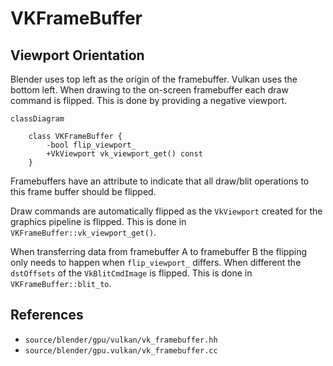 # VKFrameBuffer

## Viewport Orientation

Blender uses top left as the origin of the framebuffer. Vulkan uses the bottom left.
When drawing to the on-screen framebuffer each draw command is flipped. This is done
by providing a negative viewport.

```mermaid
classDiagram

    class VKFrameBuffer {
        -bool flip_viewport_
        +VkViewport vk_viewport_get() const
    }

```

Framebuffers have an attribute to indicate that all draw/blit operations to this frame
buffer should be flipped.

Draw commands are automatically flipped as the `VkViewport` created for the graphics
pipeline is flipped. This is done in `VKFrameBuffer::vk_viewport_get()`.

When transferring data from framebuffer A to framebuffer B the flipping only needs
to happen when `flip_viewport_` differs. When different the `dstOffsets` of the
`VkBlitCmdImage` is flipped. This is done in `VKFrameBuffer::blit_to`.


## References

* `source/blender/gpu/vulkan/vk_framebuffer.hh`
* `source/blender/gpu.vulkan/vk_framebuffer.cc`